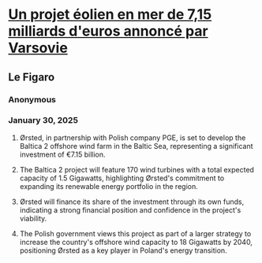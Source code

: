 # [Un projet éolien en mer de 7,15 milliards d'euros annoncé par Varsovie](https://advance.lexis.com/api/document?collection=news&id=urn:contentItem:6F17-0TC3-RT9D-42CM-00000-00&context=1519360)
## Le Figaro
### Anonymous
### January 30, 2025

1. Ørsted, in partnership with Polish company PGE, is set to develop the Baltica 2 offshore wind farm in the Baltic Sea, representing a significant investment of €7.15 billion.
   
2. The Baltica 2 project will feature 170 wind turbines with a total expected capacity of 1.5 Gigawatts, highlighting Ørsted's commitment to expanding its renewable energy portfolio in the region.

3. Ørsted will finance its share of the investment through its own funds, indicating a strong financial position and confidence in the project's viability.

4. The Polish government views this project as part of a larger strategy to increase the country's offshore wind capacity to 18 Gigawatts by 2040, positioning Ørsted as a key player in Poland's energy transition.
